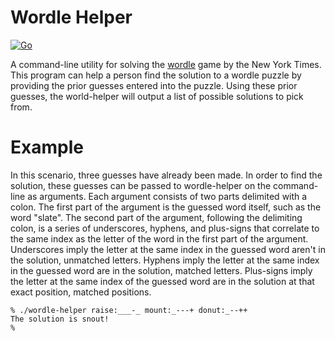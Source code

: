 # Wordle Helper

[![Go](https://github.com/toddgaunt/wordle-helper/actions/workflows/go.yml/badge.svg)](https://github.com/toddgaunt/wordle-helper/actions/workflows/go.yml)

A command-line utility for solving the [wordle](https://www.nytimes.com/games/wordle/index.html) game by the New York Times.
This program can help a person find the solution to a wordle puzzle by providing the prior guesses entered into the puzzle.
Using these prior guesses, the world-helper will output a list of possible solutions to pick from.

# Example
In this scenario, three guesses have already been made.
In order to find the solution,
these guesses can be passed to wordle-helper on the command-line as arguments.
Each argument consists of two parts delimited with a colon.
The first part of the argument is the guessed word itself, such as the word "slate".
The second part of the argument, following the delimiting colon, is a series of underscores, hyphens, and plus-signs that correlate to the same index as the letter of the word in the first part of the argument.
Underscores imply the letter at the same index in the guessed word aren't in the solution, unmatched letters.
Hyphens imply the letter at the same index in the guessed word are in the solution, matched letters.
Plus-signs imply the letter at the same index of the guessed word are in the solution at that exact position, matched positions.
```
% ./wordle-helper raise:___-_ mount:_---+ donut:_--++
The solution is snout!
%
```

